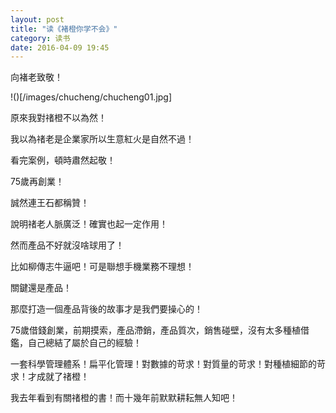 ```yaml
---
layout: post
title: "读《褚橙你学不会》"
category: 读书
date: 2016-04-09 19:45
---
```


向褚老致敬！

!()[/images/chucheng/chucheng01.jpg]     

原來我對禇橙不以為然！

我以為禇老是企業家所以生意紅火是自然不過！

看完案例，頓時肅然起敬！

75歲再創業！

誠然連王石都稱贊！

說明禇老人脈廣泛！確實也起一定作用！

然而產品不好就沒啥球用了！

比如柳傳志牛逼吧！可是聯想手機業務不理想！

關鍵還是產品！

那麼打造一個產品背後的故事才是我們要操心的！

75歲借錢創業，前期摸索，產品滯銷，產品質次，銷售碰壁，沒有太多種植借鑑，自己總結了屬於自己的經驗！

一套科學管理體系！扁平化管理！對數據的苛求！對質量的苛求！對種植細節的苛求！才成就了禇橙！

我去年看到有關禇橙的書！而十幾年前默默耕耘無人知吧！











